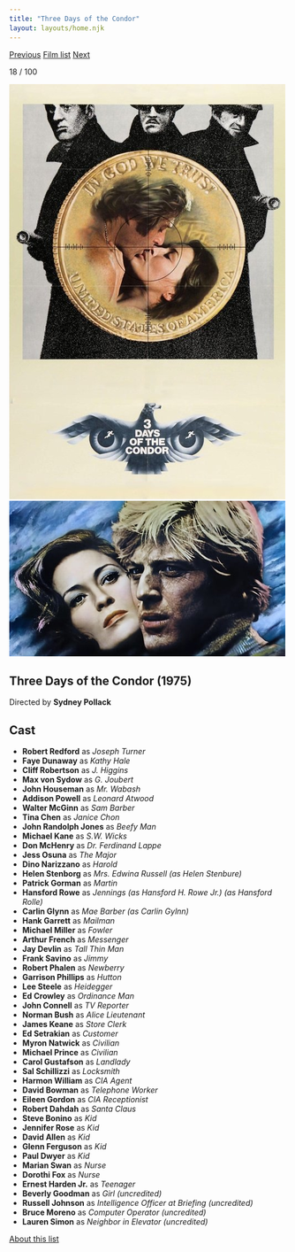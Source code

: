 ```yaml
---
title: "Three Days of the Condor"
layout: layouts/home.njk
---
```


<nav class="films">
  <a class="prev" href="../dog-day-afternoon">Previous</a>
  <a href="../">Film list</a>
  <a class="next" href="../the-man-who-fell-to-earth">Next</a>
</nav>

<p>18 / 100</p>

<article class="film">
  <img class="poster" src="../films/posters/three-days-of-the-condor.jpg" alt="">
  <img class="backdrop" src="../films/backdrops/three-days-of-the-condor.jpg" alt="">

  <h1>Three Days of the Condor (1975)</h1>

  <p class="director">
    Directed by <strong>Sydney Pollack</strong>
  </p>


  <h2>
    Cast
  </h2>
  <ul>
    <li><strong>Robert Redford</strong> as <em>Joseph Turner</em></li>
<li><strong>Faye Dunaway</strong> as <em>Kathy Hale</em></li>
<li><strong>Cliff Robertson</strong> as <em>J. Higgins</em></li>
<li><strong>Max von Sydow</strong> as <em>G. Joubert</em></li>
<li><strong>John Houseman</strong> as <em>Mr. Wabash</em></li>
<li><strong>Addison Powell</strong> as <em>Leonard Atwood</em></li>
<li><strong>Walter McGinn</strong> as <em>Sam Barber</em></li>
<li><strong>Tina Chen</strong> as <em>Janice Chon</em></li>
<li><strong>John Randolph Jones</strong> as <em>Beefy Man</em></li>
<li><strong>Michael Kane</strong> as <em>S.W. Wicks</em></li>
<li><strong>Don McHenry</strong> as <em>Dr. Ferdinand Lappe</em></li>
<li><strong>Jess Osuna</strong> as <em>The Major</em></li>
<li><strong>Dino Narizzano</strong> as <em>Harold</em></li>
<li><strong>Helen Stenborg</strong> as <em>Mrs. Edwina Russell (as Helen Stenbure)</em></li>
<li><strong>Patrick Gorman</strong> as <em>Martin</em></li>
<li><strong>Hansford Rowe</strong> as <em>Jennings (as Hansford H. Rowe Jr.) (as Hansford Rolle)</em></li>
<li><strong>Carlin Glynn</strong> as <em>Mae Barber (as Carlin Gylnn)</em></li>
<li><strong>Hank Garrett</strong> as <em>Mailman</em></li>
<li><strong>Michael Miller</strong> as <em>Fowler</em></li>
<li><strong>Arthur French</strong> as <em>Messenger</em></li>
<li><strong>Jay Devlin</strong> as <em>Tall Thin Man</em></li>
<li><strong>Frank Savino</strong> as <em>Jimmy</em></li>
<li><strong>Robert Phalen</strong> as <em>Newberry</em></li>
<li><strong>Garrison Phillips</strong> as <em>Hutton</em></li>
<li><strong>Lee Steele</strong> as <em>Heidegger</em></li>
<li><strong>Ed Crowley</strong> as <em>Ordinance Man</em></li>
<li><strong>John Connell</strong> as <em>TV Reporter</em></li>
<li><strong>Norman Bush</strong> as <em>Alice Lieutenant</em></li>
<li><strong>James Keane</strong> as <em>Store Clerk</em></li>
<li><strong>Ed Setrakian</strong> as <em>Customer</em></li>
<li><strong>Myron Natwick</strong> as <em>Civilian</em></li>
<li><strong>Michael Prince</strong> as <em>Civilian</em></li>
<li><strong>Carol Gustafson</strong> as <em>Landlady</em></li>
<li><strong>Sal Schillizzi</strong> as <em>Locksmith</em></li>
<li><strong>Harmon William</strong> as <em>CIA Agent</em></li>
<li><strong>David Bowman</strong> as <em>Telephone Worker</em></li>
<li><strong>Eileen Gordon</strong> as <em>CIA Receptionist</em></li>
<li><strong>Robert Dahdah</strong> as <em>Santa Claus</em></li>
<li><strong>Steve Bonino</strong> as <em>Kid</em></li>
<li><strong>Jennifer Rose</strong> as <em>Kid</em></li>
<li><strong>David Allen</strong> as <em>Kid</em></li>
<li><strong>Glenn Ferguson</strong> as <em>Kid</em></li>
<li><strong>Paul Dwyer</strong> as <em>Kid</em></li>
<li><strong>Marian Swan</strong> as <em>Nurse</em></li>
<li><strong>Dorothi Fox</strong> as <em>Nurse</em></li>
<li><strong>Ernest Harden Jr.</strong> as <em>Teenager</em></li>
<li><strong>Beverly Goodman</strong> as <em>Girl (uncredited)</em></li>
<li><strong>Russell Johnson</strong> as <em>Intelligence Officer at Briefing (uncredited)</em></li>
<li><strong>Bruce Moreno</strong> as <em>Computer Operator (uncredited)</em></li>
<li><strong>Lauren Simon</strong> as <em>Neighbor in Elevator (uncredited)</em></li>
  </ul>
</article>
<footer>
  <a href="../about">About this list</a>
</footer>
